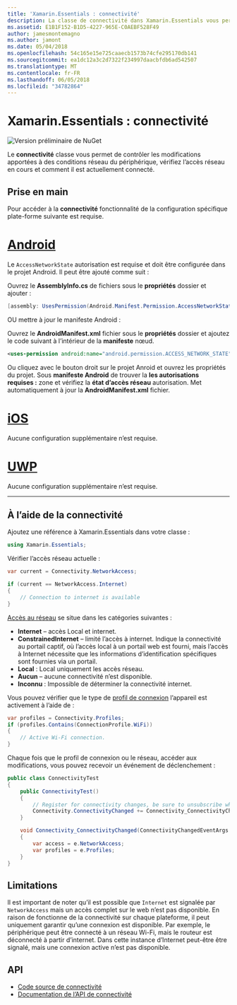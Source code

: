 ```yaml
---
title: 'Xamarin.Essentials : connectivité'
description: La classe de connectivité dans Xamarin.Essentials vous permet de surveiller les modifications apportées dans les conditions de réseau du périphérique, vérifiez l’accès réseau en cours, et comment il est actuellement connecté.
ms.assetid: E1B1F152-B1D5-4227-965E-C0AEBF528F49
author: jamesmontemagno
ms.author: jamont
ms.date: 05/04/2018
ms.openlocfilehash: 54c165e15e725caaecb1573b74cfe295170db141
ms.sourcegitcommit: ea1dc12a3c2d7322f234997daacbfdb6ad542507
ms.translationtype: MT
ms.contentlocale: fr-FR
ms.lasthandoff: 06/05/2018
ms.locfileid: "34782864"
---
```

# <a name="xamarinessentials-connectivity"></a>Xamarin.Essentials : connectivité

![Version préliminaire de NuGet](~/media/shared/pre-release.png)

Le **connectivité** classe vous permet de contrôler les modifications apportées à des conditions réseau du périphérique, vérifiez l’accès réseau en cours et comment il est actuellement connecté.

## <a name="getting-started"></a>Prise en main

Pour accéder à la **connectivité** fonctionnalité de la configuration spécifique plate-forme suivante est requise.

# <a name="androidtabandroid"></a>[Android](#tab/android)

Le `AccessNetworkState` autorisation est requise et doit être configurée dans le projet Android. Il peut être ajouté comme suit :

Ouvrez le **AssemblyInfo.cs** de fichiers sous le **propriétés** dossier et ajouter :

```csharp
[assembly: UsesPermission(Android.Manifest.Permission.AccessNetworkState)]
```

OU mettre à jour le manifeste Android :

Ouvrez le **AndroidManifest.xml** fichier sous le **propriétés** dossier et ajoutez le code suivant à l’intérieur de la **manifeste** nœud.

```xml
<uses-permission android:name="android.permission.ACCESS_NETWORK_STATE" />
```

Ou cliquez avec le bouton droit sur le projet Anroid et ouvrez les propriétés du projet. Sous **manifeste Android** de trouver la **les autorisations requises :** zone et vérifiez la **état d’accès réseau** autorisation. Met automatiquement à jour la **AndroidManifest.xml** fichier.

# <a name="iostabios"></a>[iOS](#tab/ios)

Aucune configuration supplémentaire n’est requise.

# <a name="uwptabuwp"></a>[UWP](#tab/uwp)

Aucune configuration supplémentaire n’est requise.

-----

## <a name="using-connectivity"></a>À l’aide de la connectivité

Ajoutez une référence à Xamarin.Essentials dans votre classe :

```csharp
using Xamarin.Essentials;
```

Vérifier l’accès réseau actuelle :

```csharp
var current = Connectivity.NetworkAccess;

if (current == NetworkAccess.Internet)
{
    // Connection to internet is available
}
```

[Accès au réseau](xref:Xamarin.Essentials.NetworkAccess) se situe dans les catégories suivantes :

* **Internet** – accès Local et internet.
* **ConstrainedInternet** – limité l’accès à internet. Indique la connectivité au portail captif, où l’accès local à un portail web est fourni, mais l’accès à Internet nécessite que les informations d’identification spécifiques sont fournies via un portail.
* **Local** : Local uniquement les accès réseau.
* **Aucun** – aucune connectivité n’est disponible.
* **Inconnu** : Impossible de déterminer la connectivité internet.

Vous pouvez vérifier que le type de [profil de connexion](xref:Xamarin.Essentials.ConnectionProfile) l’appareil est activement à l’aide de :

```csharp
var profiles = Connectivity.Profiles;
if (profiles.Contains(ConnectionProfile.WiFi))
{
    // Active Wi-Fi connection.
}
```

Chaque fois que le profil de connexion ou le réseau, accéder aux modifications, vous pouvez recevoir un événement de déclenchement :

```csharp
public class ConnectivityTest
{
    public ConnectivityTest()
    {
        // Register for connectivity changes, be sure to unsubscribe when finished
        Connectivity.ConnectivityChanged += Connectivity_ConnectivityChanged;
    }

    void Connectivity_ConnectivityChanged(ConnectivityChangedEventArgs  e)
    {
        var access = e.NetworkAccess;
        var profiles = e.Profiles;
    }
}
```

## <a name="limitations"></a>Limitations

Il est important de noter qu’il est possible que `Internet` est signalée par `NetworkAccess` mais un accès complet sur le web n’est pas disponible. En raison de fonctionne de la connectivité sur chaque plateforme, il peut uniquement garantir qu’une connexion est disponible. Par exemple, le périphérique peut être connecté à un réseau Wi-Fi, mais le routeur est déconnecté à partir d’internet. Dans cette instance d’Internet peut-être être signalé, mais une connexion active n’est pas disponible.

## <a name="api"></a>API

* [Code source de connectivité](https://github.com/xamarin/Essentials/tree/master/Xamarin.Essentials/Connectivity)
* [Documentation de l’API de connectivité](xref:Xamarin.Essentials.Connectivity)
